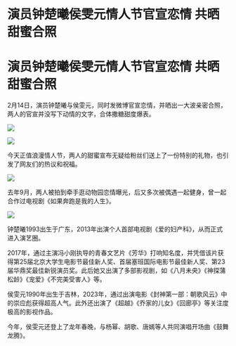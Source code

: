 # 演员钟楚曦侯雯元情人节官宣恋情 共晒甜蜜合照

# 演员钟楚曦侯雯元情人节官宣恋情 共晒甜蜜合照

2月14日，演员钟楚曦与侯雯元，同时发微博官宣恋情，并晒出一大波亲密合照，两人的官宣并没写下动情的文字，合体撒糖甜度爆表。

![](https://inews.gtimg.com/om_bt/Ob3EYGnNRuvTF4E-Iv_UruU3_Z0ISINanO2Z63oIOqmnYAA/1000)

![](https://inews.gtimg.com/om_bt/Oq1iL2Mvr6dKDl0q4uMpDiHW1fJSw3Os3vVclTOXMkcn0AA/1000)

今天正值浪漫情人节，两人的甜蜜宣布无疑给粉丝们送上了一份特别的礼物，也引发了网友们的热议和祝福。

![](https://inews.gtimg.com/om_bt/ONj2KLj9vDrN20Jpzat2e8iOm4y_ZlKkXj9pi25wOhEy4AA/1000)

去年9月，两人被拍到牵手逛动物园恋情曝光，后又多次被偶遇一起健身，曾一起合作过电视剧《如果奔跑是我的人生》。

![](https://inews.gtimg.com/om_bt/OImPRi19u1UT3wmAO1NPvA88ZI5P-UwmAxa4CD7DbqizAAA/1000)

钟楚曦1993出生于广东，2013年出演个人首部电视剧《爱的妇产科》，从而正式进入演艺圈。

2017年，通过主演冯小刚执导的青春文艺片《芳华》打响知名度，并凭借该片获得第25届北京大学生电影节最佳新人奖、首届塞班国际电影节最佳新人奖、第23届华鼎奖最佳新锐演员奖。此后她又出演了多部影视剧，如《八月未央》《神探蒲松龄》《宠爱》《不完美受害人》等。

侯雯元1990年出生于吉林，2023年，通过出演电影《封神第一部：朝歌风云》中的崇应彪获得超高人气。此外还出演了《超越》《乔家的儿女》《回廊亭》等关注度极高的影视作品。

今年，侯雯元还登上了龙年春晚，与杨幂、胡歌、唐嫣等人共同演唱开场曲《鼓舞龙腾》。

